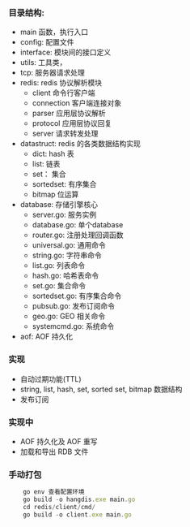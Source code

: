 ### 目录结构:

-   main 函数，执行入口
- config: 配置文件
- interface: 模块间的接口定义
- utils: 工具类，
- tcp: 服务器请求处理
- redis: redis 协议解析模块
  - client 命令行客户端
  - connection 客户端连接对象
  - parser 应用层协议解析
  - protocol 应用层协议回复
  - server 请求转发处理
- datastruct: redis 的各类数据结构实现
    - dict: hash 表
    - list: 链表
    - set： 集合
    - sortedset: 有序集合
    - bitmap 位运算
- database: 存储引擎核心
    - server.go:  服务实例
    - database.go: 单个database
    - router.go: 注册处理回调函数
    - universal.go: 通用命令
    - string.go: 字符串命令
    - list.go: 列表命令
    - hash.go: 哈希表命令
    - set.go: 集合命令
    - sortedset.go: 有序集合命令
    - pubsub.go: 发布订阅命令
    - geo.go: GEO 相关命令
    - systemcmd.go: 系统命令
- aof: AOF 持久化

### 实现
- 自动过期功能(TTL)
-  string, list, hash, set, sorted set, bitmap 数据结构
- 发布订阅

### 实现中

- AOF 持久化及 AOF 重写
- 加载和导出 RDB 文件


### 手动打包
```jsx
    go env 查看配置环境
    go build -o hangdis.exe main.go
    cd redis/client/cmd/
    go build -o client.exe main.go
```